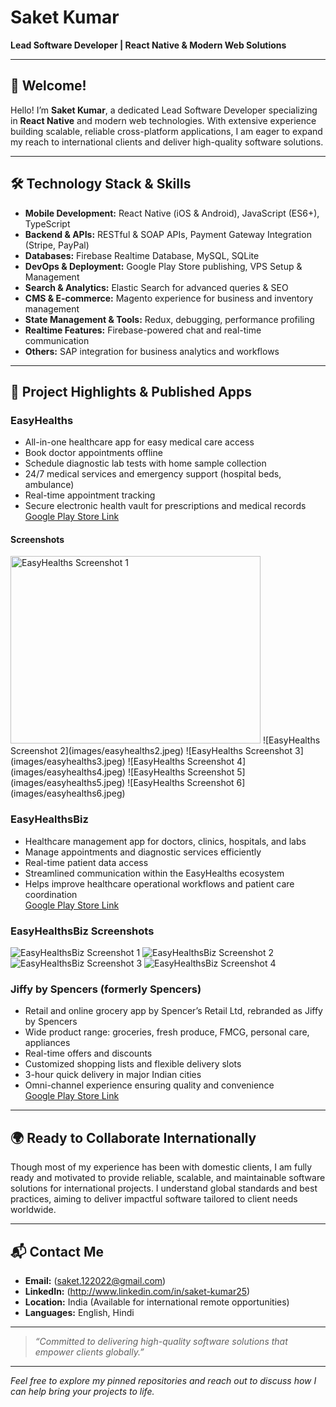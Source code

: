 # Saket Kumar

**Lead Software Developer | React Native & Modern Web Solutions**

---

## 👋 Welcome!

Hello! I’m **Saket Kumar**, a dedicated Lead Software Developer specializing in **React Native** and modern web technologies. With extensive experience building scalable, reliable cross-platform applications, I am eager to expand my reach to international clients and deliver high-quality software solutions.

---

## 🛠️ Technology Stack & Skills

- **Mobile Development:** React Native (iOS & Android), JavaScript (ES6+), TypeScript  
- **Backend & APIs:** RESTful & SOAP APIs, Payment Gateway Integration (Stripe, PayPal)  
- **Databases:** Firebase Realtime Database, MySQL, SQLite  
- **DevOps & Deployment:** Google Play Store publishing, VPS Setup & Management  
- **Search & Analytics:** Elastic Search for advanced queries & SEO  
- **CMS & E-commerce:** Magento experience for business and inventory management  
- **State Management & Tools:** Redux, debugging, performance profiling  
- **Realtime Features:** Firebase-powered chat and real-time communication  
- **Others:** SAP integration for business analytics and workflows  

---

## 🚀 Project Highlights & Published Apps

### EasyHealths  
- All-in-one healthcare app for easy medical care access  
- Book doctor appointments offline  
- Schedule diagnostic lab tests with home sample collection  
- 24/7 medical services and emergency support (hospital beds, ambulance)  
- Real-time appointment tracking  
- Secure electronic health vault for prescriptions and medical records  
[Google Play Store Link](https://play.google.com/store/apps/details?id=com.healthezy)

#### Screenshots
<img src="images/easyhealths1.jpeg" alt="EasyHealths Screenshot 1" width="400" height="300" />
![EasyHealths Screenshot 2](images/easyhealths2.jpeg)
![EasyHealths Screenshot 3](images/easyhealths3.jpeg)
![EasyHealths Screenshot 4](images/easyhealths4.jpeg)
![EasyHealths Screenshot 5](images/easyhealths5.jpeg)
![EasyHealths Screenshot 6](images/easyhealths6.jpeg)



### EasyHealthsBiz  
- Healthcare management app for doctors, clinics, hospitals, and labs  
- Manage appointments and diagnostic services efficiently  
- Real-time patient data access  
- Streamlined communication within the EasyHealths ecosystem  
- Helps improve healthcare operational workflows and patient care coordination  
[Google Play Store Link](https://play.google.com/store/apps/details?id=com.easyhealthb2b)

### EasyHealthsBiz Screenshots

![EasyHealthsBiz Screenshot 1](images/easyhealthbiz1.jpeg)
![EasyHealthsBiz Screenshot 2](images/easyhealthbiz2.jpeg)
![EasyHealthsBiz Screenshot 3](images/easyhealthbiz3.jpeg)
![EasyHealthsBiz Screenshot 4](images/easyhealthbiz4.jpeg)



### Jiffy by Spencers (formerly Spencers)  
- Retail and online grocery app by Spencer’s Retail Ltd, rebranded as Jiffy by Spencers  
- Wide product range: groceries, fresh produce, FMCG, personal care, appliances  
- Real-time offers and discounts  
- Customized shopping lists and flexible delivery slots  
- 3-hour quick delivery in major Indian cities  
- Omni-channel experience ensuring quality and convenience  
[Google Play Store Link](https://play.google.com/store/apps/details?id=com.bsl.spencers.activity)

---

## 🌍 Ready to Collaborate Internationally

Though most of my experience has been with domestic clients, I am fully ready and motivated to provide reliable, scalable, and maintainable software solutions for international projects. I understand global standards and best practices, aiming to deliver impactful software tailored to client needs worldwide.

---

## 📬 Contact Me

- **Email:** (saket.122022@gmail.com)
- **LinkedIn:** (http://www.linkedin.com/in/saket-kumar25)
- **Location:** India (Available for international remote opportunities)  
- **Languages:** English, Hindi  

---

> *“Committed to delivering high-quality software solutions that empower clients globally.”*

---

*Feel free to explore my pinned repositories and reach out to discuss how I can help bring your projects to life.*

